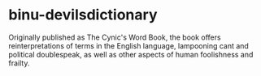 binu-devilsdictionary
=====================

Originally published as The Cynic's Word Book, the book offers reinterpretations of terms in the English language, lampooning cant and political doublespeak, as well as other aspects of human foolishness and frailty.
